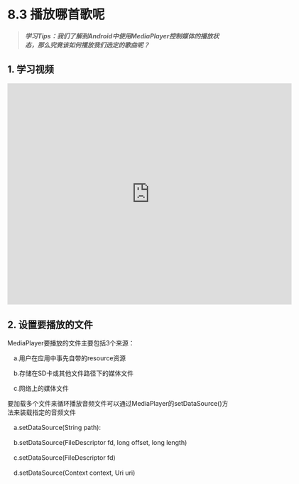# 8.3 播放哪首歌呢

>##### 学习Tips：我们了解到Android中使用MediaPlayer控制媒体的播放状态，那么究竟该如何播放我们选定的歌曲呢？

## 1. 学习视频

<iframe frameborder="0" width="640" height="498" src="https://v.qq.com/iframe/player.html?vid=u0199eop3sx&tiny=0&auto=0" allowfullscreen></iframe>

## 2. 设置要播放的文件

MediaPlayer要播放的文件主要包括3个来源：

　a.用户在应用中事先自带的resource资源

　b.存储在SD卡或其他文件路径下的媒体文件

　c.网络上的媒体文件

要加载多个文件来循环播放音频文件可以通过MediaPlayer的setDataSource()方法来装载指定的音频文件  

　a.setDataSource(String path):

　b.setDataSource(FileDescriptor fd, long offset, long length)

　c.setDataSource(FileDescriptor fd)

　d.setDataSource(Context context, Uri uri)